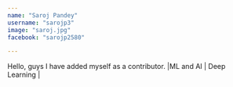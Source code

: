 ```yaml
---
name: "Saroj Pandey"
username: "sarojp3"
image: "saroj.jpg"
facebook: "sarojp2580"

---
```


Hello, guys I have added myself as a contributor.
|ML and AI | Deep Learning | 